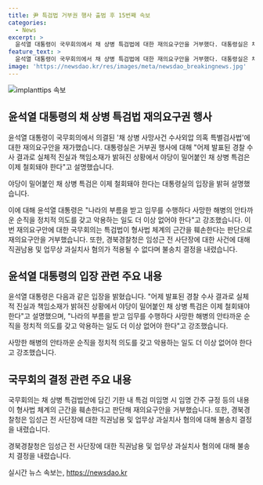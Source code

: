```yaml
---
title: 尹 특검법 거부권 행사 출범 후 15번째 속보
categories:
  - News
excerpt: >
  윤석열 대통령이 국무회의에서 채 상병 특검법에 대한 재의요구안을 거부했다. 대통령실은 채 상병 사건의 진실과 책임이 밝혀진 상황에서 특별검사법은 철회돼야 한다고 주장했다. 정부는 이에 차단하고, 채 상병 특검법이 형사법에 부합하지 않는다고 판단하며 특검법을 거부했다. 또한, 경북경찰청은 임성근 전 사단장에 대한 직권남용 및 업무상 과실치사 혐의에 대한 불송치 결정을 내렸다.
feature_text: >
  윤석열 대통령이 국무회의에서 채 상병 특검법에 대한 재의요구안을 거부했다. 대통령실은 채 상병 사건의 진실과 책임이 밝혀진 상황에서 특별검사법은 철회돼야 한다고 주장했다. 정부는 이에 차단하고, 채 상병 특검법이 형사법에 부합하지 않는다고 판단하며 특검법을 거부했다. 또한, 경북경찰청은 임성근 전 사단장에 대한 직권남용 및 업무상 과실치사 혐의에 대한 불송치 결정을 내렸다.
image: 'https://newsdao.kr/res/images/meta/newsdao_breakingnews.jpg'
---
```


<p><img src="https://newsdao.kr/res/images/meta/newsdao_breakingnews.jpg" alt="implanttips 속보" /></p>

<h2 data-ke-size="size26">윤석열 대통령의 채 상병 특검법 재의요구권 행사</h2>

<p>윤석열 대통령이 국무회의에서 의결된 '채 상병 사망사건 수사외압 의혹 특별검사법'에 대한 재의요구안을 재가했습니다. 대통령실은 거부권 행사에 대해 "어제 발표된 경찰 수사 결과로 실체적 진실과 책임소재가 밝혀진 상황에서 야당이 밀어붙인 채 상병 특검은 이제 철회돼야 한다"고 설명했습니다.</p>

<p data-ke-size="size16">야당이 밀어붙인 채 상병 특검은 이제 철회돼야 한다는 대통령실의 입장을 밝혀 설명했습니다.</p>

<p>이에 대해 윤석열 대통령은 "나라의 부름을 받고 임무를 수행하다 사망한 해병의 안타까운 순직을 정치적 의도를 갖고 악용하는 일도 더 이상 없어야 한다"고 강조했습니다. 이번 재의요구안에 대한 국무회의는 특검법이 형사법 체계의 근간을 훼손한다는 판단으로 재의요구안을 거부했습니다. 또한, 경북경찰청은 임성근 전 사단장에 대한 사건에 대해 직권남용 및 업무상 과실치사 혐의가 적용될 수 없다며 불송치 결정을 내렸습니다.</p>

<h2 data-ke-size="size26">윤석열 대통령의 입장 관련 주요 내용</h2>

<p>윤석열 대통령은 다음과 같은 입장을 밝혔습니다. "어제 발표된 경찰 수사 결과로 실체적 진실과 책임소재가 밝혀진 상황에서 야당이 밀어붙인 채 상병 특검은 이제 철회돼야 한다"고 설명했으며, "나라의 부름을 받고 임무를 수행하다 사망한 해병의 안타까운 순직을 정치적 의도를 갖고 악용하는 일도 더 이상 없어야 한다"고 강조했습니다.</p>

<p data-ke-size="size16">사망한 해병의 안타까운 순직을 정치적 의도를 갖고 악용하는 일도 더 이상 없어야 한다고 강조했습니다.</p>

<h2 data-ke-size="size26">국무회의 결정 관련 주요 내용</h2>

<p>국무회의는 채 상병 특검법안에 담긴 기한 내 특검 미임명 시 임명 간주 규정 등의 내용이 형사법 체계의 근간을 훼손한다고 판단해 재의요구안을 거부했습니다. 또한, 경북경찰청은 임성근 전 사단장에 대한 직권남용 및 업무상 과실치사 혐의에 대해 불송치 결정을 내렸습니다.</p>

<p data-ke-size="size16">경북경찰청은 임성근 전 사단장에 대한 직권남용 및 업무상 과실치사 혐의에 대해 불송치 결정을 내렸습니다.</p>
실시간 뉴스 속보는, <a href="https://newsdao.kr" rel="dofollow">https://newsdao.kr</a>


